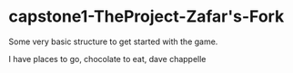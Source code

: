 # capstone1-TheProject-Zafar's-Fork

Some very basic structure to get started with the game.

I have places to go, chocolate to eat, 
dave chappelle

